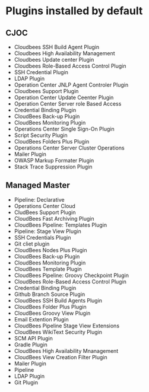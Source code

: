 # Plugins installed by default

## CJOC

- Cloudbees SSH Build Agent Plugin
- Cloudbees High Availability Management
- Cloudbees Update center Plugin
- Cloudbees Role-Based Access Control Plugin
- SSH Credential Plugin
- LDAP Plugin
- Operation Center JNLP Agent Controler Plugin
- Cloudbees Support Plugin
- Operation Center Update Ceenter Plugin
- Operation Center Server role Based Access
- Credential Binding Plugin 
- CloudBees Back-up Plugin
- CloudBees Monitoring Plugin
- Operations Center Single Sign-On Plugin
- Script Security Plugin
- CloudBees Folders Plus Plugin
- Operations Center Server Cluster Operations
- Mailer Plugin
- OWASP Markup Formater Plugin
- Stack Trace Suppression Plugin

## Managed Master

- Pipeline: Declarative
- Operations Center Cloud
- CludBees Support Plugin
- CloudBees Fast Archiving Plugin
- CloudBees Pipeline: Templates Plugin
- Pipeline: Stage View Plugin
- SSH Credentials Plugin
- Git cliet plugin
- CloudBees Nodes Plus Plugin
- CloudBees Back-up Plugin
- CloudBees Monitoring Plugin
- CloudBees Template Plugin
- CloudBees Pipeline: Groovy Checkpoint Plugin
- CloudBees Role-Based Access Control Plugin
- Credential Binding Plugin
- Github Branch Source Plugin
- CloudBees SSH Build Agents Plugin
- CloudBees Folder Plus Plugin
- CloudBees Groovy View Plugin
- Email Extention Plugin
- CloudBees Pipeline Stage View Extensions
- CloudBees WikiText Security Plugin
- SCM API Plugin
- Gradle Plugin
- CloudBees High Availability Mnanagement
- CloudBees View Creation Filter Plugin
- Mailer Plugin
- Pipeline
- LDAP Plugin
- Git Plugin